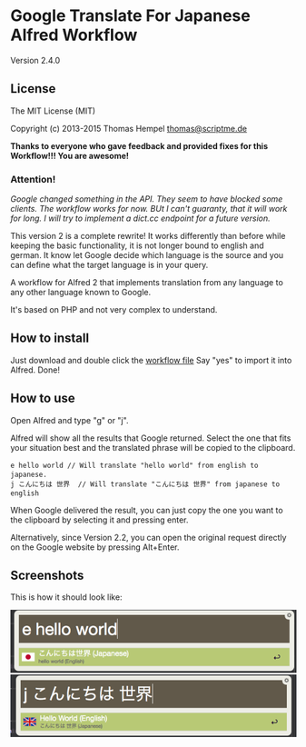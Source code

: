 Google Translate For Japanese Alfred Workflow
=============================

Version 2.4.0

## License

The MIT License (MIT)

Copyright (c) 2013-2015 Thomas Hempel <thomas@scriptme.de>

**Thanks to everyone who gave feedback and provided fixes for this Workflow!!! You are awesome!**

### Attention!

_Google changed something in the API. They seem to have blocked some clients. The workflow works for now. BUt I can't guaranty, that it will work for long. I will try to implement a dict.cc endpoint for a future version._

This version 2 is a complete rewrite! It works differently than before while keeping the basic functionality, it is not longer bound to english and german. It know let Google decide which language is the source and you can define what the target language is in your query.

A workflow for Alfred 2 that implements translation from any language to any other language known to Google.

It's based on PHP and not very complex to understand.

## How to install
Just download and double click the [workflow file](https://github.com/vexus2/AlfredGoogleTranslateWorkflow/releases/download/v2.4.0/Google.Translate.For.Japanese.alfredworkflow)
Say "yes" to import it into Alfred. Done!

## How to use
Open Alfred and type "g" or "j".

Alfred will show all the results that Google returned. Select the one that fits your situation best and the translated phrase will be copied to the clipboard.

    e hello world // Will translate "hello world" from english to japanese.
    j こんにちは 世界	// Will translate "こんにちは 世界" from japanese to english

When Google delivered the result, you can just copy the one you want to the clipboard by selecting it and pressing enter.

Alternatively, since Version 2.2, you can open the original request directly on the Google website by pressing Alt+Enter.

## Screenshots
This is how it should look like:

<img src="GoogleTranslate1.png" />
<img src="GoogleTranslate2.png" />



